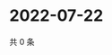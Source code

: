 # 2022-07-22

共 0 条

<!-- BEGIN WEIBO -->
<!-- 最后更新时间 Fri Jul 22 2022 05:01:03 GMT+0800 (China Standard Time) -->

<!-- END WEIBO -->
